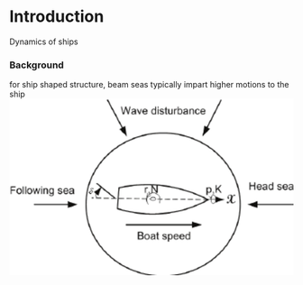 # Introduction

Dynamics of ships

### Background

for ship shaped structure, beam seas typically impart higher motions to the ship
![ship_seas_directions](ship_seas_directions.png)
